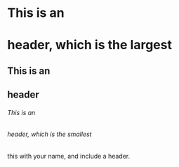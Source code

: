 # This is an <h1> header, which is the largest
## This is an <h2> header
###### This is an <h6> header, which is the smallest
 this with your name, and include a header.
